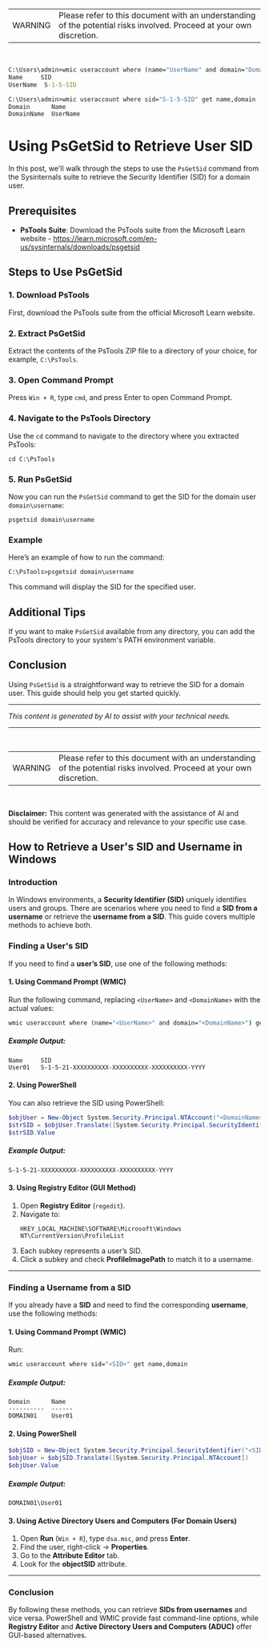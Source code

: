 <br>
<table>
<td>WARNING</td>
<td>Please refer to this document with an understanding of the potential risks involved. Proceed at your own discretion.</td>
</table>
<br>

```cmd
C:\Users\admin>wmic useraccount where (name="UserName" and domain="DomainName") get name,sid
Name     SID
UserName  S-1-5-SID

C:\Users\admin>wmic useraccount where sid="S-1-5-SID" get name,domain
Domain      Name
DomainName  UserName
```

# Using PsGetSid to Retrieve User SID

In this post, we'll walk through the steps to use the `PsGetSid` command from the Sysinternals suite to retrieve the Security Identifier (SID) for a domain user. 

## Prerequisites

- **PsTools Suite**: Download the PsTools suite from the Microsoft Learn website - https://learn.microsoft.com/en-us/sysinternals/downloads/psgetsid

## Steps to Use PsGetSid

### 1. Download PsTools

First, download the PsTools suite from the official Microsoft Learn website.

### 2. Extract PsGetSid

Extract the contents of the PsTools ZIP file to a directory of your choice, for example, `C:\PsTools`.

### 3. Open Command Prompt

Press `Win + R`, type `cmd`, and press Enter to open Command Prompt.

### 4. Navigate to the PsTools Directory

Use the `cd` command to navigate to the directory where you extracted PsTools:
```shell
cd C:\PsTools
```

### 5. Run PsGetSid

Now you can run the `PsGetSid` command to get the SID for the domain user `domain\username`:
```shell
psgetsid domain\username
```

### Example

Here’s an example of how to run the command:
```shell
C:\PsTools>psgetsid domain\username
```

This command will display the SID for the specified user.

## Additional Tips

If you want to make `PsGetSid` available from any directory, you can add the PsTools directory to your system's PATH environment variable.

## Conclusion

Using `PsGetSid` is a straightforward way to retrieve the SID for a domain user. This guide should help you get started quickly. 

---

*This content is generated by AI to assist with your technical needs.*

---
<br><table><td>WARNING</td><td>Please refer to this document with an understanding of the potential risks involved. Proceed at your own discretion.</td></table><br>

**Disclaimer:** This content was generated with the assistance of AI and should be verified for accuracy and relevance to your specific use case.

## How to Retrieve a User's SID and Username in Windows

### Introduction
In Windows environments, a **Security Identifier (SID)** uniquely identifies users and groups. There are scenarios where you need to find a **SID from a username** or retrieve the **username from a SID**. This guide covers multiple methods to achieve both.

### Finding a User's SID
If you need to find a **user’s SID**, use one of the following methods:

#### **1. Using Command Prompt (WMIC)**
Run the following command, replacing `<UserName>` and `<DomainName>` with the actual values:

```cmd
wmic useraccount where (name="<UserName>" and domain="<DomainName>") get name,sid
```

##### **Example Output:**
```
Name     SID
User01   S-1-5-21-XXXXXXXXXX-XXXXXXXXXX-XXXXXXXXXX-YYYY
```

#### **2. Using PowerShell**
You can also retrieve the SID using PowerShell:

```powershell
$objUser = New-Object System.Security.Principal.NTAccount("<DomainName>", "<UserName>")
$strSID = $objUser.Translate([System.Security.Principal.SecurityIdentifier])
$strSID.Value
```

##### **Example Output:**
```
S-1-5-21-XXXXXXXXXX-XXXXXXXXXX-XXXXXXXXXX-YYYY
```

#### **3. Using Registry Editor (GUI Method)**
1. Open **Registry Editor** (`regedit`).
2. Navigate to:
   ```
   HKEY_LOCAL_MACHINE\SOFTWARE\Microsoft\Windows NT\CurrentVersion\ProfileList
   ```
3. Each subkey represents a user’s SID.
4. Click a subkey and check **ProfileImagePath** to match it to a username.

---

### Finding a Username from a SID
If you already have a **SID** and need to find the corresponding **username**, use the following methods:

#### **1. Using Command Prompt (WMIC)**
Run:

```cmd
wmic useraccount where sid="<SID>" get name,domain
```

##### **Example Output:**
```
Domain      Name
----------  ------
DOMAIN01    User01
```

#### **2. Using PowerShell**
```powershell
$objSID = New-Object System.Security.Principal.SecurityIdentifier("<SID>")
$objUser = $objSID.Translate([System.Security.Principal.NTAccount])
$objUser.Value
```

##### **Example Output:**
```
DOMAIN01\User01
```

#### **3. Using Active Directory Users and Computers (For Domain Users)**
1. Open **Run** (`Win + R`), type `dsa.msc`, and press **Enter**.
2. Find the user, right-click → **Properties**.
3. Go to the **Attribute Editor** tab.
4. Look for the **objectSID** attribute.

---

### Conclusion
By following these methods, you can retrieve **SIDs from usernames** and vice versa. PowerShell and WMIC provide fast command-line options, while **Registry Editor** and **Active Directory Users and Computers (ADUC)** offer GUI-based alternatives.
